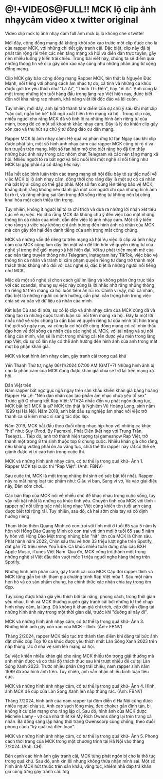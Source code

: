 # @!+VIDEOS​@​FULL!! MCK lộ clip ảnh nhạy​cảm video x twitter original

Video clip mck lộ ảnh nhạy cảm full ảnh mck bị lộ không che x twitter

Mới đây, cộng đồng mạng đã không khỏi xôn xao trước một clip được cho là của rapper MCK, với những chi tiết gây tranh cãi. Đặc biệt, clip này đã bị phát tán rộng rãi trên các nền tảng mạng xã hội và diễn đàn trực tuyến, gây nên nhiều luồng ý kiến trái chiều. Trong bài viết này, chúng ta sẽ điểm qua những thông tin về clip gây xôn xao này cũng như những phản ứng từ cộng đồng mạng.

Clip MCK gây bão cộng đồng mạng Rapper MCK, tên thật là Nguyễn Đức Mạnh, nổi tiếng với phong cách âm nhạc tự do, cá tính và những ca khúc được giới trẻ yêu thích như "Là Ai", "Thích Thì Đến", hay "Vì Ai". Anh cũng là một trong những tên tuổi hàng đầu trong làng rap Việt hiện nay, được biết đến với khả năng rap nhanh, khả năng viết lời độc đáo và lôi cuốn.

Tuy nhiên, mới đây, anh lại trở thành tâm điểm của sự chú ý sau khi một clip "sặc cụt, ngắn bé bé" bất ngờ xuất hiện trên mạng xã hội. Trong clip này, nhiều người cho rằng MCK đã vô tình lộ ra những hình ảnh riêng tư của mình, trong đó có một số khoảnh khắc nhạy cảm. Đây là lý do khiến clip gây xôn xao và thu hút sự chú ý từ đông đảo cư dân mạng.

Rapper MCK lộ ảnh nhạy cảm: Hệ quả và phản ứng từ fan Ngay sau khi clip được phát tán, một số hình ảnh nhạy cảm của rapper MCK cũng bị rò rỉ và lan truyền trên mạng. Một số fan hâm mộ cho biết rằng họ đã tìm thấy những bức ảnh này trong các nhóm chat Telegram và các nền tảng mạng xã hội. Nhiều người tỏ ra bất ngờ và tiếc nuối khi một nghệ sĩ nổi tiếng như MCK lại gặp phải sự cố đáng tiếc này.

Hầu hết các bình luận trên các trang mạng xã hội đều bày tỏ sự tiếc nuối về việc MCK bị lộ ảnh nhạy cảm, đồng thời cho rằng đây là một sự cố cá nhân mà bất kỳ ai cũng có thể gặp phải. Một số fan cũng lên tiếng bảo vệ MCK, khẳng định rằng không nên đánh giá một con người chỉ qua những hình ảnh bị rò rỉ, và rằng những sai lầm trong đời sống riêng tư không nên bị công khai hóa một cách thiếu tôn trọng.

Tuy nhiên, không ít người lại tỏ ra chỉ trích và đưa ra những lời nhận xét tiêu cực về vụ việc. Họ cho rằng MCK đã không chú ý đến việc bảo mật những thông tin cá nhân của mình, dẫn đến việc lộ ảnh nhạy cảm. Một số ý kiến cho rằng sự việc này không chỉ ảnh hưởng đến hình ảnh cá nhân của MCK mà còn gây tổn hại đến danh tiếng của anh trong mắt công chúng.

MCK và những vấn đề riêng tư trên mạng xã hội Vụ việc lộ clip và ảnh nhạy cảm của MCK cũng làm dấy lên một vấn đề lớn hơn về quyền riêng tư của nghệ sĩ trong thế giới mạng xã hội hiện đại. Với sự phát triển mạnh mẽ của các nền tảng truyền thông như Telegram, Instagram hay TikTok, việc bảo vệ thông tin cá nhân và tránh bị xâm phạm quyền riêng tư đang trở thành một thách thức không nhỏ đối với các nghệ sĩ, đặc biệt là những người nổi tiếng như MCK.

Mặc dù một số nghệ sĩ chọn cách giữ im lặng và không phản ứng trực tiếp với các scandal, nhưng sự việc này cũng là lời nhắc nhở rằng những thông tin riêng tư trên mạng xã hội luôn tiềm ẩn rủi ro. Chính vì vậy, mỗi cá nhân, đặc biệt là những người có ảnh hưởng, cần phải cẩn trọng hơn trong việc chia sẻ và bảo vệ dữ liệu cá nhân của mình.

Kết luận Dù sao đi nữa, sự cố lộ clip và ảnh nhạy cảm của MCK cũng đã và đang tạo ra những cuộc tranh luận sôi nổi trên mạng xã hội. Đây là một lời nhắc nhở về việc chúng ta cần bảo vệ quyền riêng tư của mình tốt hơn trong thế giới số ngày nay, và cũng là cơ hội để cộng đồng mạng có cái nhìn thấu đáo hơn về đời sống cá nhân của các nghệ sĩ. MCK, với tài năng và sự nổi tiếng của mình, vẫn sẽ là một trong những cái tên được yêu mến trong làng rap Việt, dù sự cố lần này có thể ảnh hưởng đến hình ảnh của anh trong mắt một bộ phận khán giả.

MCK và loạt hình ảnh nhạy cảm, gây tranh cãi trong quá khứ
  
Yến Thanh
Thứ tư, ngày 06/11/2024 07:00 AM (GMT+7)
Những hình ảnh bị cho là phản cảm của MCK đang được khán giả chia sẻ trở lại trên mạng xã hội.

Dân Việt trên  
Nam rapper bất ngờ gục ngã ngay trên sân khấu khiến khán giả bàng hoàng
Rapper Hà Lê: "Nên dán nhãn các tác phẩm âm nhạc chứa yếu tố sex"
Trước giờ G chung kết Rap Việt: VTV24 nhắc đến vụ phát ngôn dung tục, MCK bất lợi?
MCK là ai?
MCK tên thật là Nghiêm Vũ Hoàng Long, sinh năm 1999 tại Hà Nội. Năm 2018, anh bắt đầu sự nghiệp âm nhạc với việc trở thành ca sĩ kiêm nhạc sĩ sáng tác độc lập. 

Năm 2019, MCK bắt đầu theo đuổi dòng nhạc hip-hop với những ca khúc "hit" như: Suy (Prod. By Pacmxn), Phát Điên (kết hợp với Trung Trần, Teeayz)... Tiếp đó, anh trở thành hiện tượng tại gameshow Rap Việt, trở thành một trong 8 thí sinh thuộc top 8 chung cuộc. Nhiều khán giả cho rằng, nếu không vướng phải ồn ào văng tục, chửi thề thì rapper này rất có thể sẽ giành được vị trí cao hơn trong cuộc thi.

MCK và những hình ảnh nhạy cảm, có tư thế lạ trong quá khứ- Ảnh 1.
Rapper MCK tại cuộc thi "Rap Việt". (Ảnh: FBNV)

Sau cuộc thi, MCK là một trong những thí sinh có sức bật tốt nhất. Rapper này ra mắt hàng loạt tác phẩm như: Giàu vì bạn, Sang vì vợ, Va vào giai điệu này, Dân xóm chơi...

Các bản Rap của MCK nói về nhiều chủ đề khác nhau trong cuộc sống, tuy vậy nổi bật nhất là những ca khúc tình yêu. Chuyện tình của MCK với tlinh - rapper nữ nổi tiếng bậc nhất làng nhạc Việt cũng khiến tên tuổi anh càng được biết tới rộng rãi. Tuy nhiên, sau đó, cả hai sớm chia tay và có định hướng riêng. 

Tham khảo thêm
Quang Minh có con trai với tình mới ở tuổi 65 sau 5 năm ly hôn với Hồng Đào
Quang Minh có con trai với tình mới ở tuổi 65 sau 5 năm ly hôn với Hồng Đào
Một trong những bản "hit" lớn của MCK là Chìm sâu. Phát hành năm 2022, Chìm sâu thu về hơn 33 triệu lượt nghe trên Spotify, đạt gần 70 triệu view YouTube. Ca khúc nhiều tuần đứng đầu các BXH Apple Music, iTunes Việt Nam. Qua đó, MCK cũng trở thành một trong những nghệ sĩ Việt đầu tiên vượt mốc 1 triệu người nghe hàng tháng trên Spotify.

Những hình ảnh phản cảm, gây tranh cãi của MCK
Cặp đôi rapper tlinh và MCK từng gắn bó khi tham gia chương trình Rap Việt mùa 1. Sau một năm hẹn hò và có sản phẩm chung, họ chính thức xác nhận chia tay trong êm đẹp.

Tuy cùng được khán giả yêu thích bởi tài năng, phong cách, trong thời gian yêu nhau, tlinh và MCK thường xuyên gây tranh cãi bởi những tư thế chụp hình nhạy cảm, lạ lùng. Dù không ít khán giả chỉ trích, cặp đôi vẫn đăng tải những hình ảnh này trong một thời gian dài, trước khi "đường ai nấy đi". 

MCK và những hình ảnh nhạy cảm, có tư thế lạ trong quá khứ- Ảnh 3.
Những hình ảnh gây xôn xao của MCK - tlinh. (Ảnh: FBNV)

Tháng 2/2024, rapper MCK tiếp tục trở thành tâm điểm khi đăng tải bức ảnh đặt chiếc cúp Top 10 ca khúc được yêu thích nhất Làn Sóng Xanh 2023 trên nắp thùng rác ở nhà vệ sinh lên mạng xã hội.

Sự việc khiến nhiều khán giả cho rằng MCK thiếu tôn trọng giải thưởng mà anh nhận được và có thái độ thách thức sau khi trượt nhiều đề cử tại Làn Sóng Xanh 2023. Trước nhiều phản ứng trái chiều, nam rapper sinh năm 1999 đã xóa hình ảnh trên. Tuy nhiên, anh vẫn nhận nhiều bình luận tiêu cực.

MCK và những hình ảnh nhạy cảm, có tư thế lạ trong quá khứ- Ảnh 4.
Hình ảnh MCK để cúp của Làn Sóng Xanh lên nắp thùng rác. (Ảnh: FBNV)

Tháng 7/2024, hình ảnh của nam rapper tại đêm diễn ở Hà Nội cũng được nhiều người chia sẻ. Anh cạo sạch lông mày, đeo choker gắn đinh tán, bị không ít cư dân mạng cho rằng lập dị. Sau đó, hình ảnh của MCK được Michèle Lamy - vợ của nhà thiết kế Mỹ Rich Owens đăng lại trên trang cá nhân. Bà đồng sáng lập hãng thời trang Owenscorp cùng chồng, theo đuổi phong cách "kỳ quái và điên loạn".

MCK và những hình ảnh nhạy cảm, có tư thế lạ trong quá khứ- Ảnh 5.
Phong cách thời trang của MCK trong một chương trình tại Hà Nội vào tháng 7/2024. (Ảnh: CH)

Bên cạnh các hình ảnh gây tranh cãi, MCK từng phát ngôn bị cho là thô tục trong quá khứ. Sau đó, anh xin lỗi nhưng không thừa nhận mình sai. Một số hình ảnh MCK hút thuốc trên sân khấu, văng tục, khiếm nhã đáp trả khán giả cũng từng gây tranh cãi. fdg
